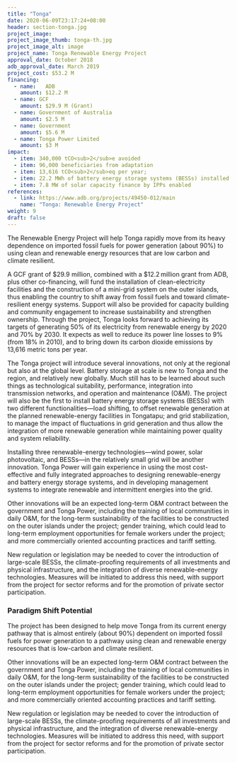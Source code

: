 ```yaml
---
title: "Tonga"
date: 2020-06-09T23:17:24+08:00
header: section-tonga.jpg
project_image:
project_image_thumb: tonga-th.jpg
project_image_alt: image
project_name: Tonga Renewable Energy Project
approval_date: October 2018
adb_approval_date: March 2019
project_cost: $53.2 M
financing:
  - name:	ADB 
    amount: $12.2 M
  - name: GCF
    amount: $29.9 M (Grant)
  - name: Government of Australia
    amount: $2.5 M
  - name: Government
    amount: $5.6 M
  - name: Tonga Power Limited
    amount: $3 M
impact:
  - item: 340,000 tCO<sub>2</sub>e avoided
  - item: 96,000 beneficiaries from adaptation
  - item: 13,616 tCO<sub>2</sub>eq per year;
  - item: 22.2 MWh of battery energy storage systems (BESSs) installed
  - item: 7.8 MW of solar capacity finance by IPPs enabled
references:
  - link: https://www.adb.org/projects/49450-012/main
    name: "Tonga: Renewable Energy Project"
weight: 9
draft: false
---
```


The Renewable Energy Project will help Tonga rapidly move from its heavy dependence on imported fossil fuels for power generation (about 90%) to using clean and renewable energy resources that are low carbon and climate resilient.

A GCF grant of $29.9 million, combined with a $12.2 million grant from ADB, plus other co-financing, will fund the installation of clean-electricity facilities and the construction of a mini-grid system on the outer islands, thus enabling the country to shift away from fossil fuels and toward climate-resilient energy systems. Support will also be provided for capacity building and community engagement to increase sustainability and strengthen ownership. Through the project, Tonga looks forward to achieving its targets of generating 50% of its electricity from renewable energy by 2020 and 70% by 2030. It expects as well to reduce its power line losses to 9% (from 18% in 2010), and to bring down its carbon dioxide emissions by 13,616 metric tons per year. 

The Tonga project will introduce several innovations, not only at the regional but also at the global level. Battery storage at scale is new to Tonga and the region, and relatively new globally. Much still has to be learned about such things as technological suitability, performance, integration into transmission networks, and operation and maintenance (O&M). The project will also be the first to install battery energy storage systems (BESSs) with two different functionalities—load shifting, to offset renewable generation at the planned renewable-energy facilities in Tongatapu; and grid stabilization, to manage the impact of fluctuations in grid generation and thus allow the integration of more renewable generation while maintaining power quality and system reliability. 

Installing three renewable-energy technologies—wind power, solar photovoltaic, and BESSs—in the relatively small grid will be another innovation. Tonga Power will gain experience in using the most cost-effective and fully integrated approaches to designing renewable-energy and battery energy storage systems, and in developing management systems to integrate renewable and intermittent energies into the grid. 

Other innovations will be an expected long-term O&M contract between the government and Tonga Power, including the training of local communities in daily O&M, for the long-term sustainability of the facilities to be constructed on the outer islands under the project; gender training, which could lead to long-term employment opportunities for female workers under the project; and more commercially oriented accounting practices and tariff setting. 

New regulation or legislation may be needed to cover the introduction of large-scale BESSs, the climate-proofing requirements of all investments and physical infrastructure, and the integration of diverse renewable-energy technologies. Measures will be initiated to address this need, with support from the project for sector reforms and for the promotion of private sector participation.

### Paradigm Shift Potential

The project has been designed to help move Tonga from its current energy pathway that is almost entirely (about 90%) dependent on imported fossil fuels for power generation to a pathway using clean and renewable energy resources that is low-carbon and climate resilient.

Other innovations will be an expected long-term O&M contract between the government and Tonga Power, including the training of local communities in daily O&M, for the long-term sustainability of the facilities to be constructed on the outer islands under the project; gender training, which could lead to long-term employment opportunities for female workers under the project; and more commercially oriented accounting practices and tariff setting. 

New regulation or legislation may be needed to cover the introduction of large-scale BESSs, the climate-proofing requirements of all investments and physical infrastructure, and the integration of diverse renewable-energy technologies. Measures will be initiated to address this need, with support from the project for sector reforms and for the promotion of private sector participation.
